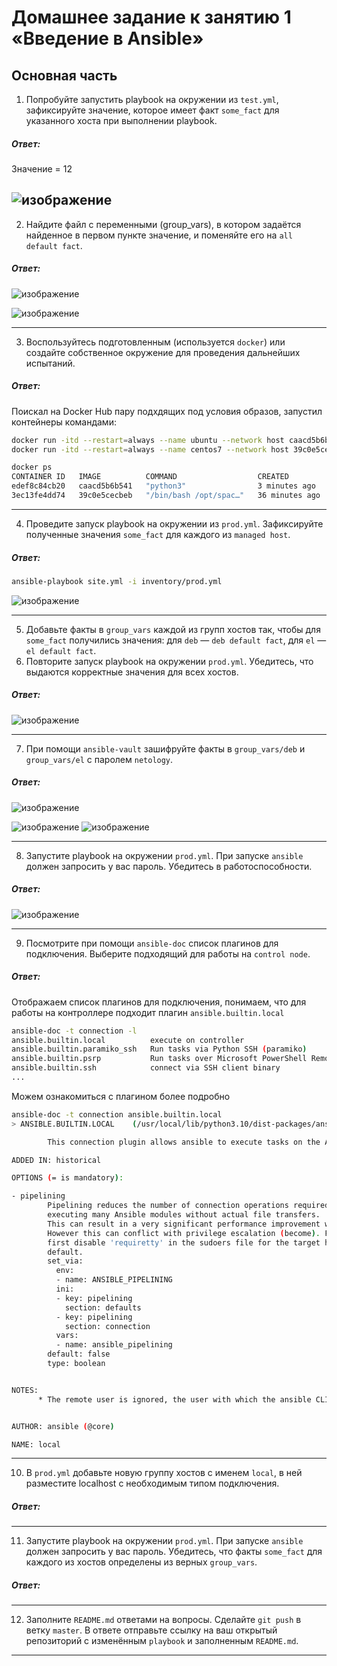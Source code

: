 # Домашнее задание к занятию 1 «Введение в Ansible»

## Основная часть

1. Попробуйте запустить playbook на окружении из `test.yml`, зафиксируйте значение, которое имеет факт `some_fact` для указанного хоста при выполнении playbook.
##### Ответ:  

Значение = 12

![изображение](https://github.com/PetrMezentsev/homeworks/assets/124135353/2eb411be-c2dc-4fc6-bc6b-2763671eeb52)
------  

2. Найдите файл с переменными (group_vars), в котором задаётся найденное в первом пункте значение, и поменяйте его на `all default fact`.

##### Ответ:    

![изображение](https://github.com/PetrMezentsev/homeworks/assets/124135353/756d13ce-92c2-4310-8115-40a976edba52)


![изображение](https://github.com/PetrMezentsev/homeworks/assets/124135353/e3aab423-d471-46bb-be97-62b64e0a0554)

------

3. Воспользуйтесь подготовленным (используется `docker`) или создайте собственное окружение для проведения дальнейших испытаний.

##### Ответ: 
Поискал на Docker Hub пару подхдящих под условия образов, запустил контейнеры командами:
```bash
docker run -itd --restart=always --name ubuntu --network host caacd5b6b541
docker run -itd --restart=always --name centos7 --network host 39c0e5cecbeb

docker ps
CONTAINER ID   IMAGE          COMMAND                  CREATED          STATUS          PORTS                                                  NAMES
edef8c84cb20   caacd5b6b541   "python3"                3 minutes ago    Up 3 minutes                                                           ubuntu
3ec13fe4dd74   39c0e5cecbeb   "/bin/bash /opt/spac…"   36 minutes ago   Up 16 minutes                                                          centos7
```
------

4. Проведите запуск playbook на окружении из `prod.yml`. Зафиксируйте полученные значения `some_fact` для каждого из `managed host`.

##### Ответ:

```bash
ansible-playbook site.yml -i inventory/prod.yml
```

![изображение](https://github.com/PetrMezentsev/homeworks/assets/124135353/484402fa-59a8-4735-abc3-5543d7add79e)

------

5. Добавьте факты в `group_vars` каждой из групп хостов так, чтобы для `some_fact` получились значения: для `deb` — `deb default fact`, для `el` — `el default fact`.
6.  Повторите запуск playbook на окружении `prod.yml`. Убедитесь, что выдаются корректные значения для всех хостов.

##### Ответ:

![изображение](https://github.com/PetrMezentsev/homeworks/assets/124135353/fc44c7ed-845b-4a6a-af67-816e916ed17d)

------

7. При помощи `ansible-vault` зашифруйте факты в `group_vars/deb` и `group_vars/el` с паролем `netology`.

##### Ответ:

![изображение](https://github.com/PetrMezentsev/homeworks/assets/124135353/459aa03f-7857-4e3e-afbb-56aded7eaaf1)

![изображение](https://github.com/PetrMezentsev/homeworks/assets/124135353/d1f777ec-f77c-4e00-a2c6-29db48c50e3b)
![изображение](https://github.com/PetrMezentsev/homeworks/assets/124135353/96fcda1e-5597-44f7-ac72-608204eaad19)

------

8. Запустите playbook на окружении `prod.yml`. При запуске `ansible` должен запросить у вас пароль. Убедитесь в работоспособности.

##### Ответ:
![изображение](https://github.com/PetrMezentsev/homeworks/assets/124135353/52d58a84-7b4c-454f-987b-cae91ac25957)

------

9. Посмотрите при помощи `ansible-doc` список плагинов для подключения. Выберите подходящий для работы на `control node`.

##### Ответ:

Отображаем список плагинов для подключения, понимаем, что для работы на контроллере подходит плагин `ansible.builtin.local`

```bash
ansible-doc -t connection -l
ansible.builtin.local          execute on controller                                                                                              
ansible.builtin.paramiko_ssh   Run tasks via Python SSH (paramiko)                                                                                
ansible.builtin.psrp           Run tasks over Microsoft PowerShell Remoting Protocol                                                              
ansible.builtin.ssh            connect via SSH client binary                                                                                      
...
```

Можем ознакомиться с плагином более подробно

```bash
ansible-doc -t connection ansible.builtin.local
> ANSIBLE.BUILTIN.LOCAL    (/usr/local/lib/python3.10/dist-packages/ansible/plugins/connection/local.py)

        This connection plugin allows ansible to execute tasks on the Ansible 'controller' instead of on a remote host.

ADDED IN: historical

OPTIONS (= is mandatory):

- pipelining
        Pipelining reduces the number of connection operations required to execute a module on the remote server, by
        executing many Ansible modules without actual file transfers.
        This can result in a very significant performance improvement when enabled.
        However this can conflict with privilege escalation (become). For example, when using sudo operations you must
        first disable 'requiretty' in the sudoers file for the target hosts, which is why this feature is disabled by
        default.
        set_via:
          env:
          - name: ANSIBLE_PIPELINING
          ini:
          - key: pipelining
            section: defaults
          - key: pipelining
            section: connection
          vars:
          - name: ansible_pipelining
        default: false
        type: boolean


NOTES:
      * The remote user is ignored, the user with which the ansible CLI was executed is used instead.


AUTHOR: ansible (@core)

NAME: local
```

------

10. В `prod.yml` добавьте новую группу хостов с именем  `local`, в ней разместите localhost с необходимым типом подключения.

##### Ответ:
------

11. Запустите playbook на окружении `prod.yml`. При запуске `ansible` должен запросить у вас пароль. Убедитесь, что факты `some_fact` для каждого из хостов определены из верных `group_vars`.

##### Ответ:
------

12. Заполните `README.md` ответами на вопросы. Сделайте `git push` в ветку `master`. В ответе отправьте ссылку на ваш открытый репозиторий с изменённым `playbook` и заполненным `README.md`.
---
